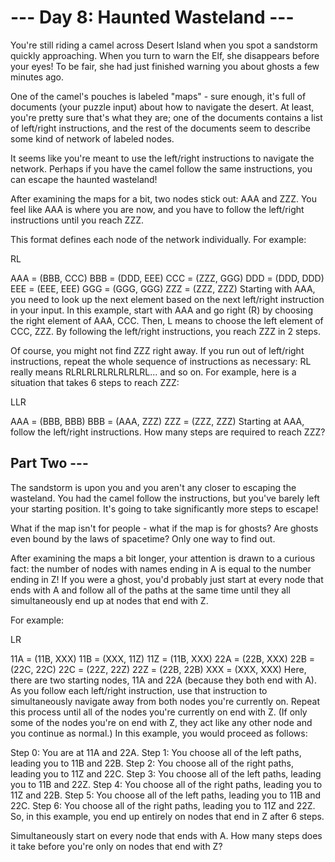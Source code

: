 # --- Day 8: Haunted Wasteland ---
You're still riding a camel across Desert Island when you spot a sandstorm quickly approaching. When you turn to warn the Elf, she disappears before your eyes! To be fair, she had just finished warning you about ghosts a few minutes ago.

One of the camel's pouches is labeled "maps" - sure enough, it's full of documents (your puzzle input) about how to navigate the desert. At least, you're pretty sure that's what they are; one of the documents contains a list of left/right instructions, and the rest of the documents seem to describe some kind of network of labeled nodes.

It seems like you're meant to use the left/right instructions to navigate the network. Perhaps if you have the camel follow the same instructions, you can escape the haunted wasteland!

After examining the maps for a bit, two nodes stick out: AAA and ZZZ. You feel like AAA is where you are now, and you have to follow the left/right instructions until you reach ZZZ.

This format defines each node of the network individually. For example:

RL

AAA = (BBB, CCC)
BBB = (DDD, EEE)
CCC = (ZZZ, GGG)
DDD = (DDD, DDD)
EEE = (EEE, EEE)
GGG = (GGG, GGG)
ZZZ = (ZZZ, ZZZ)
Starting with AAA, you need to look up the next element based on the next left/right instruction in your input. In this example, start with AAA and go right (R) by choosing the right element of AAA, CCC. Then, L means to choose the left element of CCC, ZZZ. By following the left/right instructions, you reach ZZZ in 2 steps.

Of course, you might not find ZZZ right away. If you run out of left/right instructions, repeat the whole sequence of instructions as necessary: RL really means RLRLRLRLRLRLRLRL... and so on. For example, here is a situation that takes 6 steps to reach ZZZ:

LLR

AAA = (BBB, BBB)
BBB = (AAA, ZZZ)
ZZZ = (ZZZ, ZZZ)
Starting at AAA, follow the left/right instructions. How many steps are required to reach ZZZ?

## Part Two ---
The sandstorm is upon you and you aren't any closer to escaping the wasteland. You had the camel follow the instructions, but you've barely left your starting position. It's going to take significantly more steps to escape!

What if the map isn't for people - what if the map is for ghosts? Are ghosts even bound by the laws of spacetime? Only one way to find out.

After examining the maps a bit longer, your attention is drawn to a curious fact: the number of nodes with names ending in A is equal to the number ending in Z! If you were a ghost, you'd probably just start at every node that ends with A and follow all of the paths at the same time until they all simultaneously end up at nodes that end with Z.

For example:

LR

11A = (11B, XXX)
11B = (XXX, 11Z)
11Z = (11B, XXX)
22A = (22B, XXX)
22B = (22C, 22C)
22C = (22Z, 22Z)
22Z = (22B, 22B)
XXX = (XXX, XXX)
Here, there are two starting nodes, 11A and 22A (because they both end with A). As you follow each left/right instruction, use that instruction to simultaneously navigate away from both nodes you're currently on. Repeat this process until all of the nodes you're currently on end with Z. (If only some of the nodes you're on end with Z, they act like any other node and you continue as normal.) In this example, you would proceed as follows:

Step 0: You are at 11A and 22A.
Step 1: You choose all of the left paths, leading you to 11B and 22B.
Step 2: You choose all of the right paths, leading you to 11Z and 22C.
Step 3: You choose all of the left paths, leading you to 11B and 22Z.
Step 4: You choose all of the right paths, leading you to 11Z and 22B.
Step 5: You choose all of the left paths, leading you to 11B and 22C.
Step 6: You choose all of the right paths, leading you to 11Z and 22Z.
So, in this example, you end up entirely on nodes that end in Z after 6 steps.

Simultaneously start on every node that ends with A. How many steps does it take before you're only on nodes that end with Z?